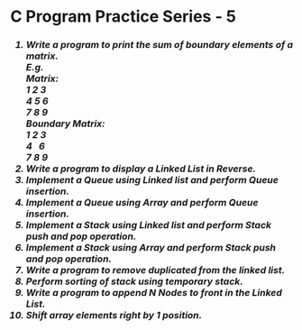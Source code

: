 <h1> C Program Practice Series - 5 </h1>
<h3><i>
<ol>
<li> Write a program to print the sum of boundary elements of a matrix.<br>
E.g.<br>
Matrix:<br>
1 2 3<br>
4 5 6<br>
7 8 9<br>
Boundary Matrix: <br>
 1 2 3<br>
 4 &nbsp;&nbsp;6<br>
 7 8 9
</li>
<li> Write a program to display a Linked List in Reverse. </li> 
<li> Implement a Queue using Linked list and perform Queue insertion. </li> 
<li> Implement a Queue using Array and perform Queue insertion. </li>
<li> Implement a Stack using Linked list and perform Stack push and pop operation. </li>
<li> Implement a Stack using Array and perform Stack push and pop operation. </li>
<li> Write a program to remove duplicated from the linked list. </li>
<li> Perform sorting of stack using temporary stack. </li>
<li> Write a program to append N Nodes to front in the Linked List.</li>
 <li> Shift array elements right by 1 position.</li>
</ol></i></h3>
